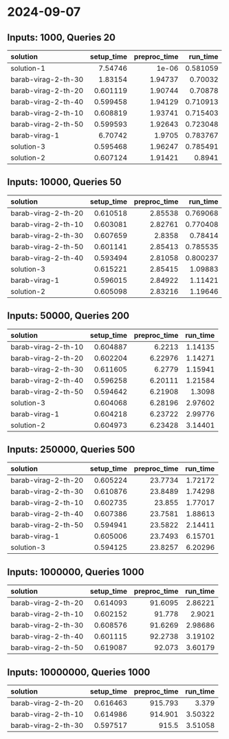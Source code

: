 # 2024-09-07

## Inputs: 1000, Queries 20

| solution            |   setup_time |   preproc_time |   run_time |
|:--------------------|-------------:|---------------:|-----------:|
| solution-1          |     7.54746  |        1e-06   |   0.581059 |
| barab-virag-2-th-30 |     1.83154  |        1.94737 |   0.70032  |
| barab-virag-2-th-20 |     0.601119 |        1.90744 |   0.70878  |
| barab-virag-2-th-40 |     0.599458 |        1.94129 |   0.710913 |
| barab-virag-2-th-10 |     0.608819 |        1.93741 |   0.715403 |
| barab-virag-2-th-50 |     0.599593 |        1.92643 |   0.723048 |
| barab-virag-1       |     6.70742  |        1.9705  |   0.783767 |
| solution-3          |     0.595468 |        1.96247 |   0.785491 |
| solution-2          |     0.607124 |        1.91421 |   0.8941   |

## Inputs: 10000, Queries 50

| solution            |   setup_time |   preproc_time |   run_time |
|:--------------------|-------------:|---------------:|-----------:|
| barab-virag-2-th-20 |     0.610518 |        2.85538 |   0.769068 |
| barab-virag-2-th-10 |     0.603081 |        2.82761 |   0.770408 |
| barab-virag-2-th-30 |     0.607659 |        2.8358  |   0.78414  |
| barab-virag-2-th-50 |     0.601141 |        2.85413 |   0.785535 |
| barab-virag-2-th-40 |     0.593494 |        2.81058 |   0.800237 |
| solution-3          |     0.615221 |        2.85415 |   1.09883  |
| barab-virag-1       |     0.596015 |        2.84922 |   1.11421  |
| solution-2          |     0.605098 |        2.83216 |   1.19646  |

## Inputs: 50000, Queries 200

| solution            |   setup_time |   preproc_time |   run_time |
|:--------------------|-------------:|---------------:|-----------:|
| barab-virag-2-th-10 |     0.604887 |        6.2213  |    1.14135 |
| barab-virag-2-th-20 |     0.602204 |        6.22976 |    1.14271 |
| barab-virag-2-th-30 |     0.611605 |        6.2779  |    1.15941 |
| barab-virag-2-th-40 |     0.596258 |        6.20111 |    1.21584 |
| barab-virag-2-th-50 |     0.594642 |        6.21908 |    1.3098  |
| solution-3          |     0.604068 |        6.28196 |    2.97602 |
| barab-virag-1       |     0.604218 |        6.23722 |    2.99776 |
| solution-2          |     0.604973 |        6.23428 |    3.14401 |

## Inputs: 250000, Queries 500

| solution            |   setup_time |   preproc_time |   run_time |
|:--------------------|-------------:|---------------:|-----------:|
| barab-virag-2-th-20 |     0.605224 |        23.7734 |    1.72172 |
| barab-virag-2-th-30 |     0.610876 |        23.8489 |    1.74298 |
| barab-virag-2-th-10 |     0.602735 |        23.855  |    1.77017 |
| barab-virag-2-th-40 |     0.607386 |        23.7581 |    1.88613 |
| barab-virag-2-th-50 |     0.594941 |        23.5822 |    2.14411 |
| barab-virag-1       |     0.605006 |        23.7493 |    6.15701 |
| solution-3          |     0.594125 |        23.8257 |    6.20296 |

## Inputs: 1000000, Queries 1000

| solution            |   setup_time |   preproc_time |   run_time |
|:--------------------|-------------:|---------------:|-----------:|
| barab-virag-2-th-20 |     0.614093 |        91.6095 |    2.86221 |
| barab-virag-2-th-10 |     0.602152 |        91.778  |    2.9021  |
| barab-virag-2-th-30 |     0.608576 |        91.6269 |    2.98686 |
| barab-virag-2-th-40 |     0.601115 |        92.2738 |    3.19102 |
| barab-virag-2-th-50 |     0.619087 |        92.073  |    3.60179 |

## Inputs: 10000000, Queries 1000

| solution            |   setup_time |   preproc_time |   run_time |
|:--------------------|-------------:|---------------:|-----------:|
| barab-virag-2-th-20 |     0.616463 |        915.793 |    3.379   |
| barab-virag-2-th-10 |     0.614986 |        914.901 |    3.50322 |
| barab-virag-2-th-30 |     0.597517 |        915.5   |    3.51058 |